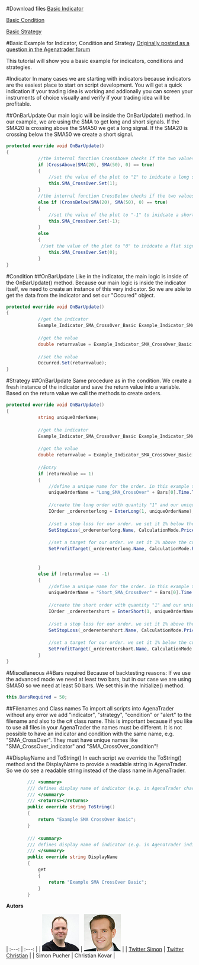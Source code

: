 #Download files
[Basic Indicator](./Indicators/Example_Indicator_SMA_CrossOver_Basic.cs)

[Basic Condition](./ScriptedConditions/Example_Condition_SMA_CrossOver_Basic.cs)

[Basic Strategy](./Strategies/Example_Strategy_SMA_CrossOver_Basic.cs)

#Basic Example for Indicator, Condition and Strategy
[Originally posted as a question in the Agenatrader forum](http://www.tradeescort.com/phpbb_de/viewtopic.php?f=18&t=2680&p=11739)

This tutorial will show you a basic example for indicators, conditions and strategies.

#Indicator
In many cases we are starting with indicators because indicators are the easiest place to start on script development.
You will get a quick indication if your trading idea is working and addionally you can screen your instruments of choice visually and verify if your trading idea will be profitable.

##OnBarUpdate
Our main logic will be inside the OnBarUpdate() method. In our example, we are using the SMA to get long and short signals. If the SMA20 is crossing above the SMA50 we get a long signal. If the SMA20 is crossing below the SMA50 we create a short signal.

```cs
protected override void OnBarUpdate()
{
            //the internal function CrossAbove checks if the two values are crossing above
            if (CrossAbove(SMA(20), SMA(50), 0) == true)
            {
                //set the value of the plot to "1" to inidcate a long signal
                this.SMA_CrossOver.Set(1);
            }
            //the internal function CrossBelow checks if the two values are crossing below
            else if (CrossBelow(SMA(20), SMA(50), 0) == true)
            {
                //set the value of the plot to "-1" to inidcate a short signal
                this.SMA_CrossOver.Set(-1);
            }
            else
            {
             //set the value of the plot to "0" to inidcate a flat signal
                this.SMA_CrossOver.Set(0);
            }
}
```

#Condition
##OnBarUpdate
Like in the indicator, the main logic is inside of the OnBarUpdate() method. Because our main logic is inside the indicator itself, we need to create an instance of this very indicator. So we are able to get the data from the indicator and set our "Occured" object.

```cs
protected override void OnBarUpdate()
{
            //get the indicator
            Example_Indicator_SMA_CrossOver_Basic Example_Indicator_SMA_CrossOver_Basic = LeadIndicator.Example_Indicator_SMA_CrossOver_Basic();

            //get the value
            double returnvalue = Example_Indicator_SMA_CrossOver_Basic[0];

            //set the value
            Occurred.Set(returnvalue);
}
```

#Strategy
##OnBarUpdate
Same procedure as in the condition. We create a fresh instance of the indicator and save the return value into a variable. Based on the return value we call the methods to create orders.

```cs
protected override void OnBarUpdate()
{
            string uniqueOrderName;

            //get the indicator
            Example_Indicator_SMA_CrossOver_Basic Example_Indicator_SMA_CrossOver_Basic = LeadIndicator.Example_Indicator_SMA_CrossOver_Basic();

            //get the value
            double returnvalue = Example_Indicator_SMA_CrossOver_Basic[0];

            //Entry
            if (returnvalue == 1)
            {   
                //define a unique name for the order. in this example the current bars timestamp
                uniqueOrderName = "Long_SMA_CrossOver" + Bars[0].Time.ToString();

                //create the long order with quantity "1" and our unique OrderName
                IOrder _orderenterlong = EnterLong(1, uniqueOrderName);

                //set a stop loss for our order. we set it 1% below the current price
                SetStopLoss(_orderenterlong.Name, CalculationMode.Price, Bars[0].Close * 0.99, false);

                //set a target for our order. we set it 1% above the current price
                SetProfitTarget(_orderenterlong.Name, CalculationMode.Price, Bars[0].Close * 1.01);


            }
            else if (returnvalue == -1)
            {
                //define a unique name for the order. in this example the current bars timestamp
                uniqueOrderName = "Short_SMA_CrossOver" + Bars[0].Time.ToString();

                //create the short order with quantity "1" and our unique OrderName
                IOrder _orderentershort = EnterShort(1, uniqueOrderName);

                //set a stop loss for our order. we set it 1% above the current price
                SetStopLoss(_orderentershort.Name, CalculationMode.Price, Bars[0].Close * 1.01, false);

                //set a target for our order. we set it 1% below the current price
                SetProfitTarget(_orderentershort.Name, CalculationMode.Price, Bars[0].Close * 0.99);
            }
}
```

#Miscellaneous
##Bars required
Because of backtesting reasons: If we use the advanced mode we need at least two bars, but in our case we are using SMA50 so we need at least 50 bars. We set this in the Initialize() method.

```cs
this.BarsRequired = 50;
```

##Filenames and Class names
To import all scripts into AgenaTrader without any error we add "indicator", "strategy", "condition" or "alert" to the filename and also to the c# class name. This is important because if you like to use all files in your AgenaTrader the names must be different. It is not possible to have an indicator and condition with the same name, e.g. "SMA_CrossOver". They must have unique names like "SMA_CrossOver_indicator" and "SMA_CrossOver_condition"!

##DisplayName and ToString()
In each script we override the ToString() method and the DisplayName to provide a readable string in AgenaTrader. So we do see a readable string instead of the class name in AgenaTrader.

```cs
        /// <summary>
        /// defines display name of indicator (e.g. in AgenaTrader chart window)
        /// </summary>
        /// <returns></returns>
        public override string ToString()
        {
            return "Example SMA CrossOver Basic";
        }

        /// <summary>
        /// defines display name of indicator (e.g. in AgenaTrader indicator selection window)
        /// </summary>
        public override string DisplayName
        {
            get
            {
                return "Example SMA CrossOver Basic";
            }
        }
```

**Autors**


|     :---:     |     :---:      |
| ![Simon Pucher](../images/user_simon_pucher_100.jpeg) | ![Christian Kovar](../images/user_christian_kovar_100.jpg) |
| [Twitter Simon](https://twitter.com/SimonPucher) |  [Twitter Christian](https://twitter.com/ckovar82) |
| Simon Pucher | Christian Kovar |
